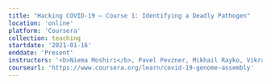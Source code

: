 ```yaml
---
title: "Hacking COVID-19 — Course 1: Identifying a Deadly Pathogen"
location: 'online'
platform: 'Coursera'
collection: teaching
startdate: '2021-01-16'
enddate: 'Present'
instructors: '<b>Niema Moshiri</b>, Pavel Pevzner, Mikhail Rayko, Vikram Sirupurapu, and Sabeel Mansuri'
courseurl: 'https://www.coursera.org/learn/covid-19-genome-assembly'
---
```

